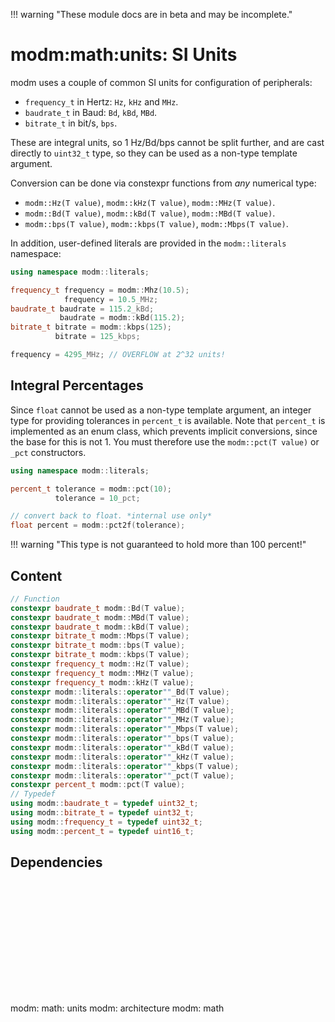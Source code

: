 !!! warning "These module docs are in beta and may be incomplete."

# modm:math:units: SI Units

modm uses a couple of common SI units for configuration of peripherals:

- `frequency_t` in Hertz: `Hz`, `kHz` and `MHz`.
- `baudrate_t` in Baud: `Bd`, `kBd`, `MBd`.
- `bitrate_t` in bit/s, `bps`.

These are integral units, so 1 Hz/Bd/bps cannot be split further, and are cast
directly to `uint32_t` type, so they can be used as a non-type template argument.

Conversion can be done via constexpr functions from *any* numerical type:

- `modm::Hz(T value)`, `modm::kHz(T value)`, `modm::MHz(T value)`.
- `modm::Bd(T value)`, `modm::kBd(T value)`, `modm::MBd(T value)`.
- `modm::bps(T value)`, `modm::kbps(T value)`, `modm::Mbps(T value)`.

In addition, user-defined literals are provided in the `modm::literals` namespace:

```cpp
using namespace modm::literals;

frequency_t frequency = modm::Mhz(10.5);
            frequency = 10.5_MHz;
baudrate_t baudrate = 115.2_kBd;
           baudrate = modm::kBd(115.2);
bitrate_t bitrate = modm::kbps(125);
          bitrate = 125_kbps;

frequency = 4295_MHz; // OVERFLOW at 2^32 units!
```

## Integral Percentages

Since `float` cannot be used as a non-type template argument, an integer type
for providing tolerances in `percent_t` is available.
Note that `percent_t` is implemented as an enum class, which prevents implicit
conversions, since the base for this is not 1.
You must therefore use the `modm::pct(T value)` or `_pct` constructors.

```cpp
using namespace modm::literals;

percent_t tolerance = modm::pct(10);
          tolerance = 10_pct;

// convert back to float. *internal use only*
float percent = modm::pct2f(tolerance);
```

!!! warning "This type is not guaranteed to hold more than 100 percent!"

## Content

```cpp
// Function
constexpr baudrate_t modm::Bd(T value);
constexpr baudrate_t modm::MBd(T value);
constexpr baudrate_t modm::kBd(T value);
constexpr bitrate_t modm::Mbps(T value);
constexpr bitrate_t modm::bps(T value);
constexpr bitrate_t modm::kbps(T value);
constexpr frequency_t modm::Hz(T value);
constexpr frequency_t modm::MHz(T value);
constexpr frequency_t modm::kHz(T value);
constexpr modm::literals::operator""_Bd(T value);
constexpr modm::literals::operator""_Hz(T value);
constexpr modm::literals::operator""_MBd(T value);
constexpr modm::literals::operator""_MHz(T value);
constexpr modm::literals::operator""_Mbps(T value);
constexpr modm::literals::operator""_bps(T value);
constexpr modm::literals::operator""_kBd(T value);
constexpr modm::literals::operator""_kHz(T value);
constexpr modm::literals::operator""_kbps(T value);
constexpr modm::literals::operator""_pct(T value);
constexpr percent_t modm::pct(T value);
// Typedef
using modm::baudrate_t = typedef uint32_t;
using modm::bitrate_t = typedef uint32_t;
using modm::frequency_t = typedef uint32_t;
using modm::percent_t = typedef uint16_t;
```
## Dependencies

<?xml version="1.0" encoding="UTF-8" standalone="no"?>
<!DOCTYPE svg PUBLIC "-//W3C//DTD SVG 1.1//EN"
 "http://www.w3.org/Graphics/SVG/1.1/DTD/svg11.dtd">
<!-- Generated by graphviz version 2.40.1 (20161225.0304)
 -->
<!-- Title: modm:math:units Pages: 1 -->
<svg width="162pt" height="135pt"
 viewBox="0.00 0.00 162.00 135.00" xmlns="http://www.w3.org/2000/svg" xmlns:xlink="http://www.w3.org/1999/xlink">
<g id="graph0" class="graph" transform="scale(1 1) rotate(0) translate(4 131)">
<title>modm:math:units</title>
<polygon fill="#ffffff" stroke="transparent" points="-4,4 -4,-131 158,-131 158,4 -4,4"/>
<!-- modm_math_units -->
<g id="node1" class="node">
<title>modm_math_units</title>
<polygon fill="#d3d3d3" stroke="#000000" stroke-width="2" points="111,-53 55,-53 55,0 111,0 111,-53"/>
<text text-anchor="middle" x="83" y="-37.8" font-family="Times,serif" font-size="14.00" fill="#000000">modm:</text>
<text text-anchor="middle" x="83" y="-22.8" font-family="Times,serif" font-size="14.00" fill="#000000">math:</text>
<text text-anchor="middle" x="83" y="-7.8" font-family="Times,serif" font-size="14.00" fill="#000000">units</text>
</g>
<!-- modm_architecture -->
<g id="node2" class="node">
<title>modm_architecture</title>
<g id="a_node2"><a xlink:href="../modm-architecture" xlink:title="modm:&#10;architecture">
<polygon fill="#d3d3d3" stroke="#000000" points="80,-127 0,-127 0,-89 80,-89 80,-127"/>
<text text-anchor="middle" x="40" y="-111.8" font-family="Times,serif" font-size="14.00" fill="#000000">modm:</text>
<text text-anchor="middle" x="40" y="-96.8" font-family="Times,serif" font-size="14.00" fill="#000000">architecture</text>
</a>
</g>
</g>
<!-- modm_math_units&#45;&gt;modm_architecture -->
<g id="edge1" class="edge">
<title>modm_math_units&#45;&gt;modm_architecture</title>
<path fill="none" stroke="#000000" d="M62.541,-53.1861C57.6301,-61.6185 52.6676,-70.9667 48.5561,-79.5196"/>
<polygon fill="#000000" stroke="#000000" points="45.3116,-78.1982 44.3239,-88.7469 51.6743,-81.1166 45.3116,-78.1982"/>
</g>
<!-- modm_math -->
<g id="node3" class="node">
<title>modm_math</title>
<g id="a_node3"><a xlink:href="../modm-math" xlink:title="modm:&#10;math">
<polygon fill="#d3d3d3" stroke="#000000" points="154,-127 98,-127 98,-89 154,-89 154,-127"/>
<text text-anchor="middle" x="126" y="-111.8" font-family="Times,serif" font-size="14.00" fill="#000000">modm:</text>
<text text-anchor="middle" x="126" y="-96.8" font-family="Times,serif" font-size="14.00" fill="#000000">math</text>
</a>
</g>
</g>
<!-- modm_math_units&#45;&gt;modm_math -->
<g id="edge2" class="edge">
<title>modm_math_units&#45;&gt;modm_math</title>
<path fill="none" stroke="#000000" d="M90.7006,-53.1861C94.7735,-61.7999 99.8008,-71.3692 104.8202,-80.0703"/>
<polygon fill="#000000" stroke="#000000" points="101.8721,-81.96 110.0078,-88.7469 107.8802,-78.3679 101.8721,-81.96"/>
</g>
<!-- modm_architecture&#45;&gt;modm_math_units -->
<g id="edge3" class="edge">
<title>modm_architecture&#45;&gt;modm_math_units</title>
<path fill="none" stroke="#000000" d="M55.9922,-88.7469C60.8901,-80.8692 66.1301,-71.4896 70.7499,-62.432"/>
<polygon fill="#000000" stroke="#000000" points="74.0247,-63.704 75.2994,-53.1861 67.7439,-60.6135 74.0247,-63.704"/>
</g>
<!-- modm_math&#45;&gt;modm_math_units -->
<g id="edge4" class="edge">
<title>modm_math&#45;&gt;modm_math_units</title>
<path fill="none" stroke="#000000" d="M121.6761,-88.7469C118.2253,-80.7862 113.5055,-71.292 108.5099,-62.1461"/>
<polygon fill="#000000" stroke="#000000" points="111.4186,-60.1787 103.459,-53.1861 105.3208,-63.6161 111.4186,-60.1787"/>
</g>
</g>
</svg>

